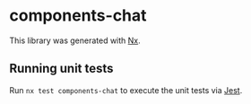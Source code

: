 # components-chat

This library was generated with [Nx](https://nx.dev).

## Running unit tests

Run `nx test components-chat` to execute the unit tests via [Jest](https://jestjs.io).
